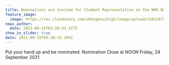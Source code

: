 ```yaml
---
title: Nominations are invited for Student Representative on the WHS Board of Trustees
feature_image:
  image: https://res.cloudinary.com/whanganuihigh/image/upload/v1631674711/News/student_rep.pdf
news_author:
  date: 2021-09-15T03:28:33.377Z
show_in_slider: true
date: 2021-09-15T03:28:33.395Z
---
```

Put your hand up and be nominated.  Nomination Close at NOON Friday, 24 September 2021.
